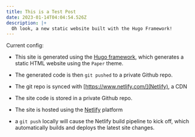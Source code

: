```yaml
---
title: This is a Test Post
date: 2023-01-14T04:04:54.526Z
description: |+
  Oh look, a new static website built with the Hugo Framework!
---
```

Current config:

* This site is generated using the [Hugo framework](https://gohugo.io/), which generates a static HTML website using the `Paper` theme.


* The generated code is then `git pushed` to a private Github repo.
* The git repo is synced with [https://www.netlify.com/](Netlify), a CDN 
* The site code is stored in a private Github repo.
* The site is hosted using the [Netlify](https://www.netlify.com/) platform
* a `git push` locally will cause the Netlify build pipeline to kick off, which automatically builds and deploys the latest site changes.